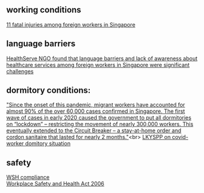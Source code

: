 ## working conditions
[11 fatal injuries among foreign workers in Singapore](https://www.mom.gov.sg/-/media/mom/documents/safety-health/reports-stats/wsh-national-statistics/wsh-national-stats-2021.pdf)

## language barriers
[HealthServe NGO found that language barriers and lack of awareness about healthcare services among foreign workers in Singapore were significant challenges](https://healthserve.org.sg/story/an-outsiders-look-into-migrant-workers-in-singapore/#:~:text=The%20Singapore%20government%E2%80%99s,time%20to%20address.)

## dormitory conditions:
["Since the onset of this pandemic, migrant workers have accounted for almost 90% of the over 60,000 cases confirmed in Singapore. The first wave of cases in early 2020 caused the government to put all dormitories on “lockdown” – restricting the movement of nearly 300,000 workers. This eventually extended to the Circuit Breaker – a stay-at-home order and cordon sanitaire that lasted for nearly 2 months."](https://law.nus.edu.sg/impact/covid-19-shedding-light-on-the-plight-and-laws-regulating-migrant-worker-dormitories-in-singapore/#:~:text=Since%20the%20onset%20of%20this,movement%20of%20nearly%20300%2C000%20workers.)<br>
[LKYSPP on covid-worker domitory situation](https://lkyspp.nus.edu.sg/docs/default-source/ips/st_covid-19-outbreak-brings-migrant-workers-from-margin-to-centre-of-singapores-attention_300420.pdf)
## safety
[WSH compliance](https://www.mom.gov.sg/legislation/workplace-safety-and-health)<br>
[Workplace Safety and Health Act 2006](https://sso.agc.gov.sg/Act/WSHA2006)<br>
